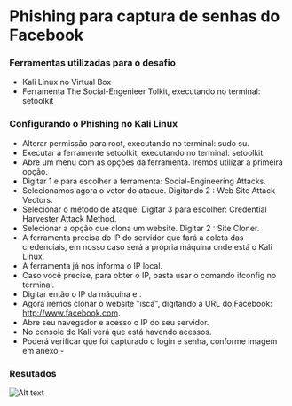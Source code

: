 # Phishing para captura de senhas do Facebook

### Ferramentas utilizadas para o desafio

- Kali Linux no Virtual Box
- Ferramenta The Social-Engenieer Tolkit, executando no terminal: setoolkit

### Configurando o Phishing no Kali Linux

- Alterar permissão para root, executando no terminal: sudo su.
- Executar a ferramente setoolkit, executando no terminal: setoolkit.
- Abre um menu com as opções da ferramenta. Iremos utilizar a primeira opção.
- Digitar 1 e <ENTER> para escolher a ferramenta: Social-Engineering Attacks.
- Selecionamos agora o vetor do ataque. Digitando 2 <ENTER>: Web Site Attack Vectors.
- Selecionar o método de ataque. Digitar 3 <ENTER> para escolher: Credential Harvester Attack Method.
- Selecionar a opção que clona um website. Digitar 2 <ENTER>: Site Cloner.
- A ferramenta precisa do IP do servidor que fará a coleta das credenciais, em nosso caso será a própria
  máquina onde está o Kali Linux.
- A ferramenta já nos informa o IP local.
- Caso você precise, para obter o IP, basta usar o comando ifconfig no terminal.
- Digitar então o IP da máquina e <ENTER>.
- Agora iremos clonar o website "isca", digitando a URL do Facebook: http://www.facebook.com.
- Abre seu navegador e acesso o IP do seu servidor.
- No console do Kali verá que está havendo acessos.
- Poderá verificar que foi capturado o login e senha, conforme imagem em anexo.- 

### Resutados

![Alt text](./passwd.png "Optional title")

